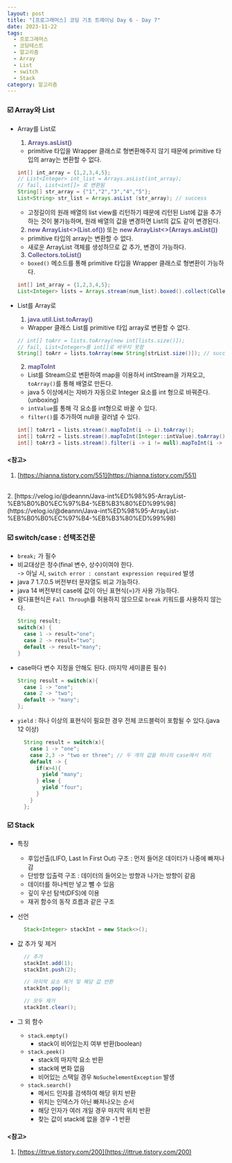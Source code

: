 ```yaml
---
layout: post
title: "[프로그래머스] 코딩 기초 트레이닝 Day 6 - Day 7"
date: 2023-11-22
tags:
  - 프로그래머스
  - 코딩테스트
  - 알고리즘
  - Array
  - List
  - switch
  - Stack
category: 알고리즘
---
```


### ☑️ Array와 List
- Array를 List로

  1) <b style="color:#615C93;">Arrays.asList()</b>
    - primitive 타입을 Wrapper 클래스로 형변환해주지 않기 때문에 primitive 타입의 array는 변환할 수 없다.
    ```java
    int[] int_array = {1,2,3,4,5};
    // List<Integer> int_list = Arrays.asList(int_array);
    // fail, List<int[]> 로 변환됨
    String[] str_array = {"1","2","3","4","5"};
    List<String> str_list = Arrays.asList (str_array); // success
    ```
    - 고정길이의 원래 배열의 list view를 리턴하기 때문에 리턴된 List에 값을 추가하는 것이 불가능하며, 원래 배열의 값을 변경하면 List의 값도 같이 변경된다.
  
  2) <b style="color:#615C93;">new ArrayList<>(List.of())</b> 또는 <b style="color:#615C93;">new ArrayList<>(Arrays.asList())</b>
    - primitive 타입의 array는 변환할 수 없다.
    - 새로운 ArrayList 객체를 생성하므로 값 추가, 변경이 가능하다.

  3) <b style="color:#615C93;">Collectors.toList()</b>
    - `boxed()` 메소드를 통해 primitive 타입을 Wrapper 클래스로 형변환이 가능하다.
    ```java
    int[] int_array = {1,2,3,4,5};
    List<Integer> lists = Arrays.stream(num_list).boxed().collect(Collectors.toList());
    ```
    
- List를 Array로

  1) <b style="color:#615C93;">java.util.List.toArray()</b>
    - Wrapper 클래스 List를 primitive 타입 array로 변환할 수 없다.
    ```java
    // int[] toArr = lists.toArray(new int[lists.size()]);
    // fail, List<Integer>를 int[]로 바꾸지 못함
    String[] toArr = lists.toArray(new String[strList.size()]); // success
    ```

  2) <b style="color:#615C93;">mapToInt</b>
    - List를 Stream으로 변환하여 map을 이용하서 intStream을 가져오고, `toArray()`를 통해 배열로 만든다.
    - java 5 이상에서는 자바가 자동으로 Integer 요소를 int 형으로 바꿔준다.(unboxing)
    - `intValue`를 통해 각 요소를 int형으로 바꿀 수 있다.
    - `filter()`를 추가하여 null을 걸러낼 수 있다.
    ```java
    int[] toArr1 = lists.stream().mapToInt(i -> i).toArray();
    int[] toArr2 = lists.stream().mapToInt(Integer::intValue).toArray();
    int[] toArr3 = lists.stream().filter(i -> i != null).mapToInt(i -> i).toArray();
    ```

#### <참고>
1. [https://hianna.tistory.com/551](https://hianna.tistory.com/551)
<br>
2. [https://velog.io/@deannn/Java-int%ED%98%95-ArrayList-%EB%B0%B0%EC%97%B4-%EB%B3%80%ED%99%98](https://velog.io/@deannn/Java-int%ED%98%95-ArrayList-%EB%B0%B0%EC%97%B4-%EB%B3%80%ED%99%98)

### ☑️ switch/case : 선택조건문
  - `break;` 가 필수
  - 비교대상은 정수(final 변수, 상수)이여야 한다.<br>
    -> 아닐 시, `switch error : constant expression required` 발생
  - java 7 1.7.0.5 버전부터 문자열도 비교 가능하다.
  - java 14 버전부터 case에 값이 아닌 표현식(=)가 사용 가능하다.
  - 람다표현식은 `Fall Through`를 허용하지 않으므로 `break` 키워드를 사용하지 않는다.
    ```java
    String result;
    switch(x) {
      case 1 -> result="one";
      case 2 -> result="two";
      default -> result="many";
    }
    ```
  - case마다 변수 지정을 안해도 된다. (마지막 세미콜론 필수)
    ```java
    String result = switch(x){
      case 1 -> "one";
      case 2 -> "two";
      default -> "many";
    };
    ```
  - `yield` : 하나 이상의 표현식이 필요한 경우 전체 코드블럭이 포함될 수 있다.(java 12 이상)
    ```java
      String result = switch(x){
        case 1 -> "one";
        case 2,3 -> "two or three"; // 두 개의 값을 하나의 case에서 처리
        default -> {
          if(x>4){
            yield "many";
          } else {
            yield "four";
          }
        }
      };
    ```

### ☑️ Stack
- 특징
  - 후입선출(LIFO, Last In First Out) 구조 : 먼저 들어온 데이터가 나중에 빠져나감
  - 단방향 입출력 구조 : 데이터의 들어오는 방향과 나가는 방향이 같음
  - 데이터를 하나씩만 넣고 뺄 수 있음
  - 깊이 우선 탐색(DFS)에 이용
  - 재귀 함수의 동작 흐름과 같은 구조

- 선언
  ```java
    Stack<Integer> stackInt = new Stack<>();
  ```
- 값 추가 및 제거
  ```java
    // 추가
    stackInt.add(1);
    stackInt.push(2);

    // 마지막 요소 제거 및 해당 값 반환
    stackInt.pop();

    // 모두 제거
    stackInt.clear();
  ```
- 그 외 함수
  - `stack.empty()`
    - stack이 비어있는지 여부 반환(boolean)
  - `stack.peek()`
    - stack의 마지막 요소 반환
    - stack에 변화 없음
    - 비어있는 스택일 경우 `NoSuchelementException` 발생
  - `stack.search()`
    - 메서드 인자를 검색하여 해당 위치 반환
    - 위치는 인덱스가 아닌 빠져나오는 순서
    - 해당 인자가 여러 개일 경우 마지막 위치 반환
    - 찾는 값이 stack에 없을 경우 -1 반환

#### <참고>
1. [https://ittrue.tistory.com/200](https://ittrue.tistory.com/200)